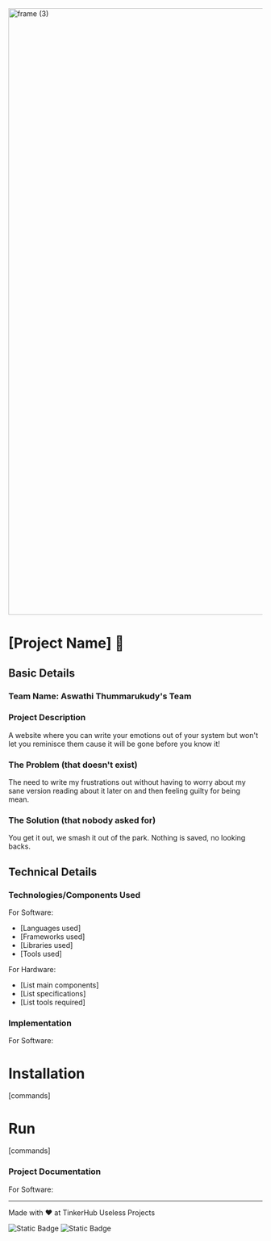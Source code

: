  <img width="3188" height="1202" alt="frame (3)" src="https://github.com/user-attachments/assets/517ad8e9-ad22-457d-9538-a9e62d137cd7" />


# [Project Name] 🎯


## Basic Details
### Team Name: Aswathi Thummarukudy's Team

### Project Description
A website where you can write your emotions out of your system but won't let you reminisce them cause it will be gone before you know it!
### The Problem (that doesn't exist)
The need to write my frustrations out without having to worry about my sane version reading about it later on and then feeling guilty for being mean.
### The Solution (that nobody asked for)
You get it out, we smash it out of the park. Nothing is saved, no looking backs.
## Technical Details
### Technologies/Components Used
For Software:
- [Languages used]
- [Frameworks used]
- [Libraries used]
- [Tools used]

For Hardware:
- [List main components]
- [List specifications]
- [List tools required]

### Implementation
For Software:
# Installation
[commands]

# Run
[commands]

### Project Documentation
For Software:







---
Made with ❤️ at TinkerHub Useless Projects 

![Static Badge](https://img.shields.io/badge/TinkerHub-24?color=%23000000&link=https%3A%2F%2Fwww.tinkerhub.org%2F)
![Static Badge](https://img.shields.io/badge/UselessProjects--25-25?link=https%3A%2F%2Fwww.tinkerhub.org%2Fevents%2FQ2Q1TQKX6Q%2FUseless%2520Projects)


